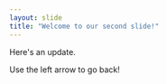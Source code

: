 ```yaml
---
layout: slide
title: "Welcome to our second slide!"
---
```

Here's an update.

Use the left arrow to go back!
